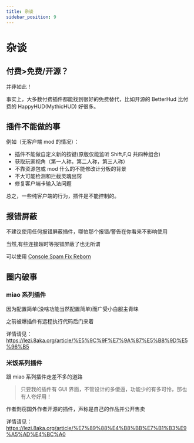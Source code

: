 ```yaml
---
title: 杂谈
sidebar_position: 9
---
```


# 杂谈

## 付费>免费/开源？

并非如此！

事实上，大多数付费插件都能找到很好的免费替代，比如开源的 BetterHud 比付费的 HappyHUD(MythicHUD) 好很多。

## 插件不能做的事

例如（无客户端 mod 的情况）：

- 插件不能做自定义新的按键(原版仅能监听 Shift,F,Q 共四种组合)
- 获取玩家视角（第一人称，第二人称，第三人称）
- 不靠资源包或 mod 什么的不能修改计分板的背景
- 不大可能检测和拦截灵魂出窍
- 修复客户端卡输入法问题

总之，一些纯客户端的行为，插件是不能控制的。

## 报错屏蔽

不建议使用任何报错屏蔽插件，哪怕那个报错/警告在你看来不影响使用

当然,有些连接超时等报错屏蔽了也无所谓

可以使用 [Console Spam Fix Reborn](https://www.spigotmc.org/resources/console-spam-fix-reborn.121703/)

## 圈内破事

### miao 系列插件

因为配置简单(没啥功能当然配置简单)而广受小白服主青睐

之前被爆插件有远程执行代码后门来着

详情请见：https://lezi.8aka.org/article/%E5%9C%9F%E7%9A%87%E5%B8%9D%E5%96%B5

### 米饭系列插件

跟 miao 系列插件走差不多的道路

> 只要我的插件有 GUI 界面，不管设计的多傻逼，功能少的有多可怜，那也有人夸好用！

作者剽窃国外作者开源的插件，声称是自己的作品并公开售卖

详情请见：https://lezi.8aka.org/article/%E7%89%88%E4%B8%BB%E7%B1%B3%E9%A5%AD%E4%BC%A0
